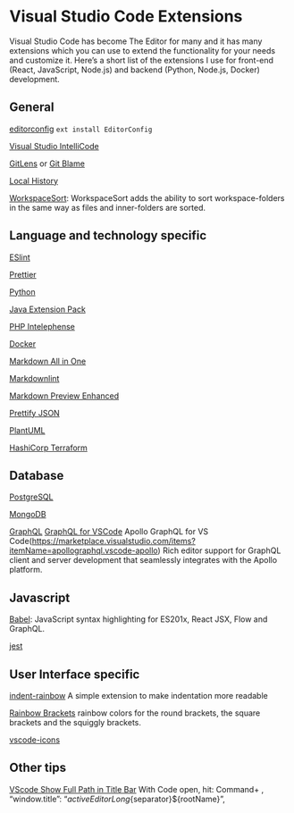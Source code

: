 # Visual Studio Code Extensions

Visual Studio Code has become The Editor for many and it has many extensions which you can use to extend the functionality for your needs and customize it. Here’s a short list of the extensions I use for front-end (React, JavaScript, Node.js) and backend (Python, Node.js, Docker) development.

## General

[editorconfig](https://marketplace.visualstudio.com/items?itemName=EditorConfig.EditorConfig)
`ext install EditorConfig`

[Visual Studio IntelliCode](https://marketplace.visualstudio.com/items?itemName=VisualStudioExptTeam.vscodeintellicode)

[GitLens](https://marketplace.visualstudio.com/items?itemName=eamodio.gitlens) or [Git Blame](https://marketplace.visualstudio.com/items?itemName=waderyan.gitblame)

[Local History](https://marketplace.visualstudio.com/items?itemName=xyz.local-history)

[WorkspaceSort](https://marketplace.visualstudio.com/items?itemName=iciclesoft.workspacesort): WorkspaceSort adds the ability to sort workspace-folders in the same way as files and inner-folders are sorted.

## Language and technology specific

[ESlint](https://marketplace.visualstudio.com/items?itemName=dbaeumer.vscode-eslint)

[Prettier](https://marketplace.visualstudio.com/items?itemName=esbenp.prettier-vscode)

[Python](https://marketplace.visualstudio.com/items?itemName=ms-python.python)

[Java Extension Pack](https://marketplace.visualstudio.com/items?itemName=vscjava.vscode-java-pack)

[PHP Intelephense](https://marketplace.visualstudio.com/items?itemName=bmewburn.vscode-intelephense-client)

[Docker](https://marketplace.visualstudio.com/items?itemName=ms-azuretools.vscode-docker)

[Markdown All in One](https://marketplace.visualstudio.com/items?itemName=yzhang.markdown-all-in-one)

[Markdownlint](https://marketplace.visualstudio.com/items?itemName=DavidAnson.vscode-markdownlint)

[Markdown Preview Enhanced](https://marketplace.visualstudio.com/items?itemName=shd101wyy.markdown-preview-enhanced)

[Prettify JSON](https://marketplace.visualstudio.com/items?itemName=mohsen1.prettify-json)

[PlantUML](https://marketplace.visualstudio.com/items?itemName=jebbs.plantuml)

[HashiCorp Terraform](https://marketplace.visualstudio.com/items?itemName=HashiCorp.terraform)

## Database

[PostgreSQL](https://marketplace.visualstudio.com/items?itemName=ckolkman.vscode-postgres)

[MongoDB](https://marketplace.visualstudio.com/items?itemName=mongodb.mongodb-vscode)

[GraphQL](https://marketplace.visualstudio.com/items?itemName=GraphQL.vscode-graphql)
[GraphQL for VSCode](https://marketplace.visualstudio.com/items?itemName=GraphQL.vscode-graphql)
Apollo GraphQL for VS Code(https://marketplace.visualstudio.com/items?itemName=apollographql.vscode-apollo)
Rich editor support for GraphQL client and server development that seamlessly integrates with the Apollo platform.

## Javascript

[Babel](https://marketplace.visualstudio.com/items?itemName=mgmcdermott.vscode-language-babel): JavaScript syntax highlighting for ES201x, React JSX, Flow and GraphQL.

[jest](https://marketplace.visualstudio.com/items?itemName=Orta.vscode-jest)

## User Interface specific

[indent-rainbow](https://marketplace.visualstudio.com/items?itemName=oderwat.indent-rainbow )
A simple extension to make indentation more readable

[Rainbow Brackets](https://marketplace.visualstudio.com/items?itemName=2gua.rainbow-brackets)
rainbow colors for the round brackets, the square brackets and the squiggly brackets.

[vscode-icons](https://marketplace.visualstudio.com/items?itemName=vscode-icons-team.vscode-icons)

## Other tips

[VScode Show Full Path in Title Bar](https://medium.com/riow/vscode-show-full-path-in-title-bar-b0cb731b330)
With Code open, hit: Command+ ,
“window.title”: “${activeEditorLong}${separator}${rootName}”,
